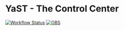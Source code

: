 # YaST - The Control Center #

[![Workflow Status](https://github.com/yast/yast-control-center/workflows/CI/badge.svg?branch=master)](
https://github.com/yast/yast-control-center/actions?query=branch%3Amaster)
[![OBS](https://github.com/yast/yast-control-center/actions/workflows/submit.yml/badge.svg)](https://github.com/yast/yast-control-center/actions/workflows/submit.yml)
